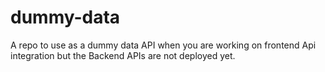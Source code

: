 # dummy-data
A repo to use as a dummy data API when you are working on frontend Api integration but the Backend APIs are not deployed yet.
